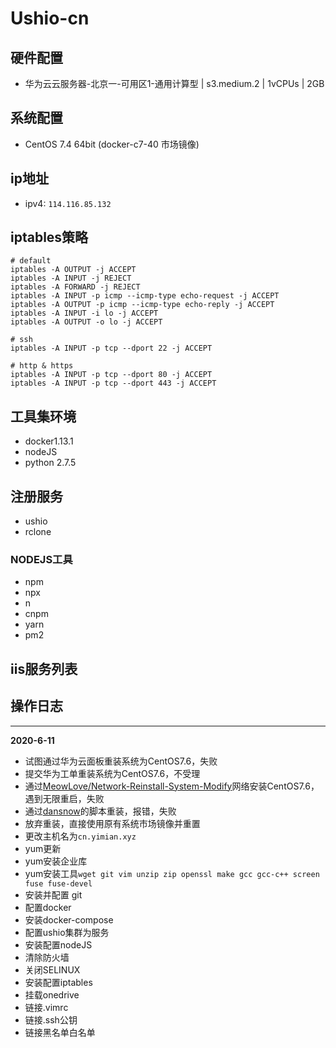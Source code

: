 # Ushio-cn

## 硬件配置
 - 华为云云服务器-北京一-可用区1-通用计算型 | s3.medium.2 | 1vCPUs | 2GB
 
## 系统配置
 - CentOS 7.4 64bit (docker-c7-40 市场镜像)

## ip地址
 - ipv4: `114.116.85.132`
 
## iptables策略
```iptables
# default
iptables -A OUTPUT -j ACCEPT
iptables -A INPUT -j REJECT
iptables -A FORWARD -j REJECT
iptables -A INPUT -p icmp --icmp-type echo-request -j ACCEPT
iptables -A OUTPUT -p icmp --icmp-type echo-reply -j ACCEPT
iptables -A INPUT -i lo -j ACCEPT
iptables -A OUTPUT -o lo -j ACCEPT

# ssh
iptables -A INPUT -p tcp --dport 22 -j ACCEPT

# http & https
iptables -A INPUT -p tcp --dport 80 -j ACCEPT
iptables -A INPUT -p tcp --dport 443 -j ACCEPT

```

## 工具集环境
 - docker1.13.1
 - nodeJS
 - python 2.7.5
 
## 注册服务
 - ushio
 - rclone

### NODEJS工具
 - npm
 - npx
 - n
 - cnpm
 - yarn
 - pm2

## iis服务列表


## 操作日志
---------------------------------
**2020-6-11**   
 - 试图通过华为云面板重装系统为CentOS7.6，失败
 - 提交华为工单重装系统为CentOS7.6，不受理
 - 通过[MeowLove/Network-Reinstall-System-Modify](https://github.com/MeowLove/Network-Reinstall-System-Modify)网络安装CentOS7.6，遇到无限重启，失败
 - 通过[dansnow](https://zhujiwiki.com/13350/)的脚本重装，报错，失败
 - 放弃重装，直接使用原有系统市场镜像并重置
 - 更改主机名为`cn.yimian.xyz`
 - yum更新
 - yum安装企业库
 - yum安装工具`wget git vim unzip zip openssl make gcc gcc-c++ screen fuse fuse-devel`
 - 安装并配置 git
 - 配置docker
 - 安装docker-compose
 - 配置ushio集群为服务
 - 安装配置nodeJS
 - 清除防火墙
 - 关闭SELINUX
 - 安装配置iptables
 - 挂载onedrive
 - 链接.vimrc
 - 链接.ssh公钥
 - 链接黑名单白名单

